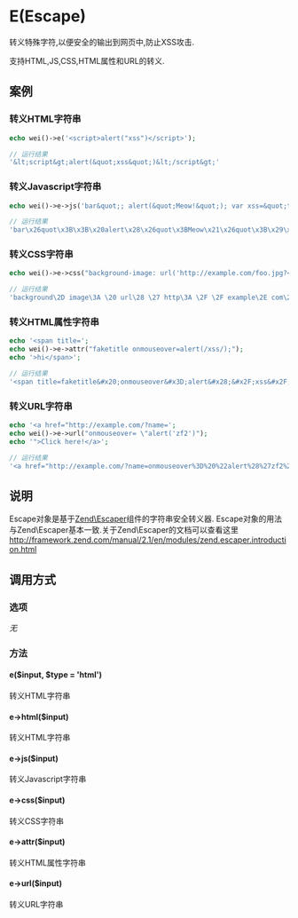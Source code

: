 E(Escape)
=========

转义特殊字符,以便安全的输出到网页中,防止XSS攻击.

支持HTML,JS,CSS,HTML属性和URL的转义.

案例
----

### 转义HTML字符串

```php
echo wei()->e('<script>alert("xss")</script>');

// 运行结果
'&lt;script&gt;alert(&quot;xss&quot;)&lt;/script&gt;'
```

### 转义Javascript字符串

```php
echo wei()->e->js('bar&quot;; alert(&quot;Meow!&quot;); var xss=&quot;true');

// 运行结果
'bar\x26quot\x3B\x3B\x20alert\x28\x26quot\x3BMeow\x21\x26quot\x3B\x29\x3B\x20var\x20xss\x3D\x26quot\x3Btrue'
```

### 转义CSS字符串

```php
echo wei()->e->css("background-image: url('http://example.com/foo.jpg?</style><script>alert(1)</script>');");

// 运行结果
'background\2D image\3A \20 url\28 \27 http\3A \2F \2F example\2E com\2F foo\2E jpg\3F \3C \2F style\3E \3C script\3E alert\28 1\29 \3C \2F script\3E \27 \29 \3B '
```

### 转义HTML属性字符串

```php
echo '<span title=';
echo wei()->e->attr("faketitle onmouseover=alert(/xss/);");
echo '>hi</span>';

// 运行结果
'<span title=faketitle&#x20;onmouseover&#x3D;alert&#x28;&#x2F;xss&#x2F;&#x29;&#x3B;>hi</span>'
```

### 转义URL字符串

```php
echo '<a href="http://example.com/?name=';
echo wei()->e->url("onmouseover= \"alert('zf2')");
echo '">Click here!</a>';

// 运行结果
'<a href="http://example.com/?name=onmouseover%3D%20%22alert%28%27zf2%27%29">Click here!</a>'
```

说明
----

Escape对象是基于[Zend\Escaper](https://github.com/zendframework/zf2/tree/master/library/Zend/Escaper)组件的字符串安全转义器.
Escape对象的用法与Zend\Escaper基本一致.关于Zend\Escaper的文档可以查看这里
http://framework.zend.com/manual/2.1/en/modules/zend.escaper.introduction.html

调用方式
--------

### 选项

*无*

### 方法

#### e($input, $type = 'html')
转义HTML字符串

#### e->html($input)
转义HTML字符串

#### e->js($input)
转义Javascript字符串

#### e->css($input)
转义CSS字符串

#### e->attr($input)
转义HTML属性字符串

#### e->url($input)
转义URL字符串
